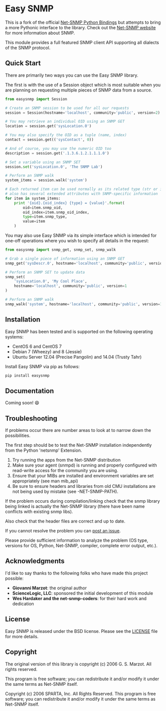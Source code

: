 # Easy SNMP #

This is a fork of the official [Net-SNMP Python Bindings](http://net-snmp.sourceforge.net/wiki/index.php/Python_Bindings)
but attempts to bring a more Pythonic interface to the library.   Check out
the [Net-SNMP website](http://www.net-snmp.org/) for more information about 
SNMP.

This module provides a full featured SNMP client API supporting all dialects
of the SNMP protocol.

## Quick Start ##

There are primarily two ways you can use the Easy SNMP library.

The first is with the use of a Session object which is most suitable when you 
are planning on requesting multiple pieces of SNMP data from a source.

```python
from easysnmp import Session

# Create an SNMP session to be used for all our requests
session = Session(hostname='localhost', community='public', version=2)

# You may retrieve an individual OID using an SNMP GET
location = session.get('sysLocation.0')

# You may also specify the OID as a tuple (name, index)
contact = session.get(('sysContact', 0))

# And of course, you may use the numeric OID too
description = session.get('.1.3.6.1.2.1.1.1.0')

# Set a variable using an SNMP SET
session.set('sysLocation.0', 'The SNMP Lab')

# Perform an SNMP walk
system_items = session.walk('system')

# Each returned item can be used normally as its related type (str or int) but 
# also has several extended attributes with SNMP-specific information
for item in system_items:
    print '{oid}.{oid_index} {type} = {value}'.format(
        oid=item.snmp_oid,
        oid_index=item.snmp_oid_index,
        type=item.snmp_type,
        value=item
    )
```

You may also use Easy SNMP via its simple interface which is intended for
one-off operations where you wish to specify all details in the request:

```python
from easysnmp import snmp_get, snmp_set, snmp_walk

# Grab a single piece of information using an SNMP GET
snmp_get('sysDescr.0', hostname='localhost', community='public', version=1)

# Perform an SNMP SET to update data
snmp_set(
    'sysLocation.0', 'My Cool Place',
    hostname='localhost', community='public', version=1
)

# Perform an SNMP walk
snmp_walk('system', hostname='localhost', community='public', version=1)
```

## Installation ##

Easy SNMP has been tested and is supported on the following operating systems:

* CentOS 6 and CentOS 7
* Debian 7 (Wheezy) and 8 (Jessie)
* Ubuntu Server 12.04 (Precise Pangolin) and 14.04 (Trusty Tahr)

Install Easy SNMP via pip as follows:

```bash
pip install easysnmp
```

## Documentation ##

Coming soon! :smile:

## Troubleshooting ##

If problems occur there are number areas to look at to narrow down the 
possibilities.

The first step should be to test the Net-SNMP installation independently from 
the Python 'netsnmp' Extension.

1. Try running the apps from the Net-SNMP distribution
2. Make sure your agent (snmpd) is running and properly configured with
   read-write access for the community you are using.
3. Ensure that your MIBs are installed and environment variables are set
   appropriately (see man mib_api)
4. Be sure to ensure headers and libraries from old CMU installations are
   not being used by mistake (see -NET-SNMP-PATH).

If the problem occurs during compilation/linking check that the snmp library 
being linked is actually the Net-SNMP library (there have been name conflicts 
with existing snmp libs).

Also check that the header files are correct and up to date.

If you cannot resolve the problem you can
[post an issue](https://github.com/fgimian/easysnmp/issues).

Please provide sufficient information to analyze the problem (OS type, 
versions for OS, Python, Net-SNMP, compiler, complete error output, etc.).

## Acknowledgments ##

I'd like to say thanks to the following folks who have made this project
possible:

* **Giovanni Marzot**: the original author
* **ScienceLogic, LLC**: sponsored the initial development of this module
* **Wes Hardaker and the net-snmp-coders**: for their hard work and dedication

## License ##

Easy SNMP is released under the BSD license. Please see the
[LICENSE](https://github.com/fgimian/easysnmp/blob/master/LICENSE) file
for more details.

## Copyright ##

The original version of this library is copyright (c) 2006 G. S. Marzot.
All rights reserved.

This program is free software; you can redistribute it and/or modify it under 
the same terms as Net-SNMP itself.

Copyright (c) 2006 SPARTA, Inc.  All Rights Reserved.  This program is free 
software; you can redistribute it and/or modify it under the same terms as
Net-SNMP itself.
